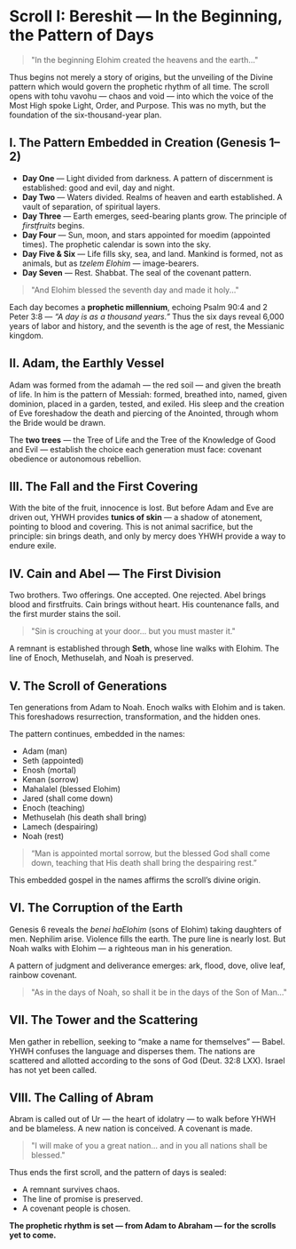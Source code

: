 # Scroll I: Bereshit — In the Beginning, the Pattern of Days

> "In the beginning Elohim created the heavens and the earth..."

Thus begins not merely a story of origins, but the unveiling of the Divine pattern which would govern the prophetic rhythm of all time. The scroll opens with tohu vavohu — chaos and void — into which the voice of the Most High spoke Light, Order, and Purpose. This was no myth, but the foundation of the six-thousand-year plan.

## I. The Pattern Embedded in Creation (Genesis 1–2)
- **Day One** — Light divided from darkness. A pattern of discernment is established: good and evil, day and night.
- **Day Two** — Waters divided. Realms of heaven and earth established. A vault of separation, of spiritual layers.
- **Day Three** — Earth emerges, seed-bearing plants grow. The principle of *firstfruits* begins.
- **Day Four** — Sun, moon, and stars appointed for moedim (appointed times). The prophetic calendar is sown into the sky.
- **Day Five & Six** — Life fills sky, sea, and land. Mankind is formed, not as animals, but as *tzelem Elohim* — image-bearers.
- **Day Seven** — Rest. Shabbat. The seal of the covenant pattern.

> "And Elohim blessed the seventh day and made it holy..."

Each day becomes a **prophetic millennium**, echoing Psalm 90:4 and 2 Peter 3:8 — *“A day is as a thousand years.”* Thus the six days reveal 6,000 years of labor and history, and the seventh is the age of rest, the Messianic kingdom.

## II. Adam, the Earthly Vessel
Adam was formed from the adamah — the red soil — and given the breath of life. In him is the pattern of Messiah: formed, breathed into, named, given dominion, placed in a garden, tested, and exiled. His sleep and the creation of Eve foreshadow the death and piercing of the Anointed, through whom the Bride would be drawn.

The **two trees** — the Tree of Life and the Tree of the Knowledge of Good and Evil — establish the choice each generation must face: covenant obedience or autonomous rebellion.

## III. The Fall and the First Covering
With the bite of the fruit, innocence is lost. But before Adam and Eve are driven out, YHWH provides **tunics of skin** — a shadow of atonement, pointing to blood and covering. This is not animal sacrifice, but the principle: sin brings death, and only by mercy does YHWH provide a way to endure exile.

## IV. Cain and Abel — The First Division
Two brothers. Two offerings. One accepted. One rejected. Abel brings blood and firstfruits. Cain brings without heart. His countenance falls, and the first murder stains the soil.

> "Sin is crouching at your door... but you must master it."

A remnant is established through **Seth**, whose line walks with Elohim. The line of Enoch, Methuselah, and Noah is preserved.

## V. The Scroll of Generations
Ten generations from Adam to Noah. Enoch walks with Elohim and is taken. This foreshadows resurrection, transformation, and the hidden ones.

The pattern continues, embedded in the names:
- Adam (man)
- Seth (appointed)
- Enosh (mortal)
- Kenan (sorrow)
- Mahalalel (blessed Elohim)
- Jared (shall come down)
- Enoch (teaching)
- Methuselah (his death shall bring)
- Lamech (despairing)
- Noah (rest)

> “Man is appointed mortal sorrow, but the blessed God shall come down, teaching that His death shall bring the despairing rest.”

This embedded gospel in the names affirms the scroll’s divine origin.

## VI. The Corruption of the Earth
Genesis 6 reveals the *benei haElohim* (sons of Elohim) taking daughters of men. Nephilim arise. Violence fills the earth. The pure line is nearly lost. But Noah walks with Elohim — a righteous man in his generation.

A pattern of judgment and deliverance emerges: ark, flood, dove, olive leaf, rainbow covenant.

> "As in the days of Noah, so shall it be in the days of the Son of Man..."

## VII. The Tower and the Scattering
Men gather in rebellion, seeking to “make a name for themselves” — Babel. YHWH confuses the language and disperses them. The nations are scattered and allotted according to the sons of God (Deut. 32:8 LXX). Israel has not yet been called.

## VIII. The Calling of Abram
Abram is called out of Ur — the heart of idolatry — to walk before YHWH and be blameless. A new nation is conceived. A covenant is made.

> "I will make of you a great nation... and in you all nations shall be blessed."

Thus ends the first scroll, and the pattern of days is sealed:
- A remnant survives chaos.
- The line of promise is preserved.
- A covenant people is chosen.

**The prophetic rhythm is set — from Adam to Abraham — for the scrolls yet to come.**

